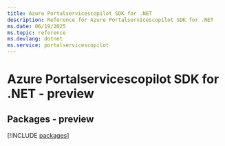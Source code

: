 ```yaml
---
title: Azure Portalservicescopilot SDK for .NET
description: Reference for Azure Portalservicescopilot SDK for .NET
ms.date: 06/19/2025
ms.topic: reference
ms.devlang: dotnet
ms.service: portalservicescopilot
---
```

# Azure Portalservicescopilot SDK for .NET - preview
## Packages - preview
[!INCLUDE [packages](portalservicescopilot-index.md)]
